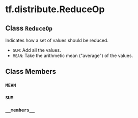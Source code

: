 <div itemscope itemtype="http://developers.google.com/ReferenceObject">
<meta itemprop="name" content="tf.distribute.ReduceOp" />
<meta itemprop="path" content="Stable" />
<meta itemprop="property" content="MEAN"/>
<meta itemprop="property" content="SUM"/>
<meta itemprop="property" content="__members__"/>
</div>

# tf.distribute.ReduceOp

## Class `ReduceOp`



Indicates how a set of values should be reduced.

* `SUM`: Add all the values.
* `MEAN`: Take the arithmetic mean ("average") of the values.

## Class Members

<h3 id="MEAN"><code>MEAN</code></h3>

<h3 id="SUM"><code>SUM</code></h3>

<h3 id="__members__"><code>__members__</code></h3>

